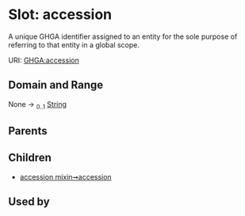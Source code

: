 
# Slot: accession


A unique GHGA identifier assigned to an entity for the sole purpose of referring to that entity in a global scope.

URI: [GHGA:accession](https://w3id.org/GHGA/accession)


## Domain and Range

None &#8594;  <sub>0..1</sub> [String](types/String.md)

## Parents


## Children

 *  [accession mixin➞accession](accession_mixin_accession.md)

## Used by

